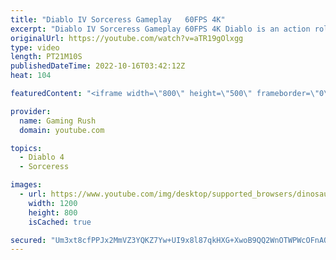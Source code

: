 ```yaml
---
title: "Diablo IV Sorceress Gameplay   60FPS 4K"
excerpt: "Diablo IV Sorceress Gameplay 60FPS 4K Diablo is an action role-playing hack and slash dungeon crawler video game series ..."
originalUrl: https://youtube.com/watch?v=aTR19gOlxgg
type: video
length: PT21M10S
publishedDateTime: 2022-10-16T03:42:12Z
heat: 104

featuredContent: "<iframe width=\"800\" height=\"500\" frameborder=\"0\" src=\"https://www.youtube.com/embed/aTR19gOlxgg\" allow=\"accelerometer; autoplay; encrypted-media; gyroscope; picture-in-picture\" allowfullscreen></iframe>"

provider:
  name: Gaming Rush
  domain: youtube.com

topics:
  - Diablo 4
  - Sorceress

images:
  - url: https://www.youtube.com/img/desktop/supported_browsers/dinosaur.png
    width: 1200
    height: 800
    isCached: true

secured: "Um3xt8cfPPJx2MmVZ3YQKZ7Yw+UI9x8l87qkHXG+XwoB9QQ2WnOTWPWcOFnAQAU5xNZdYBYtNpfDFtvy091Ektd8W9b+3J9UZdXDphY60MvMIclTl+mKo5tn9VqG/1hgySGl2KW2qGZiJfnABdT/bJEadaFkYLjxu9KxmGiVG00hIWnzrK0UMCgM7zw+rmAJq1xDcTd9BkNeplevo58xaQtdpfhW21nZImdNpgeOz5zf7VXH0vesRd6g1iCBUqcpumTtCJAkC31uu/sXrRDnFSDeZNfYvHaqEnvBifeIJSe3tVjRfjjGwSaWDWCE7e2NC+hWEsyKhRJpCyvtcv4lYJKdTcoAHyhU780RlvLxLogPXz5A9ZbNErp1yUoMWb+9iS+t/nNwi96+RAgqnw0y5A==;BTvngt2s5LFxuHrtCUbjwg=="
---
```


